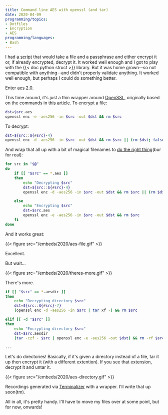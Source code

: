 ```yaml
---
title: Command line AES with openssl (and tar)
date: 2020-04-09
programming/topics:
- Dotfiles
- Encryption
- AES
programming/languages:
- Bash
---
```

I had [a script](https://github.com/jpverkamp/dotfiles/blob/b708190/bin/aes) that would take a file and a passphrase and either encrypt it or, if already encrypted, decrypt it. It worked well enough and I got to play with the {{< doc python struct >}} library. But it was home grown--so not compatible with anything--and didn't properly validate anything. It worked well enough, but perhaps I could do something better.

<!--more-->

Enter [aes 2.0](https://github.com/jpverkamp/dotfiles/blob/7d53f95/bin/aes).

This time around, it's just a thin wrapper around [OpenSSL](https://www.openssl.org/), originally based on the commands in [this article](https://www.tecmint.com/encrypt-decrypt-files-tar-openssl-linux/). To encrypt a file:

```bash
dst=$src.aes
openssl enc -e -aes256 -in $src -out $dst && rm $src
```

To decrypt:

```bash
dst=${src::${#src}-4}
openssl enc -d -aes256 -in $src -out $dst && rm $src || (rm $dst; false)
```

And wrap that all up with a bit of magical filenames to [do the right thing](https://simpleprogrammer.com/when-doing-the-right-thing-is-wrong/)(bur for real):

```bash
for src in "$@"
do
    if [[ "$src" == *.aes ]]
    then
        echo "Decrypting $src"
        dst=${src::${#src}-4}
        openssl enc -d -aes256 -in $src -out $dst && rm $src || (rm $dst; false)

    else
        echo "Encrypting $src"
        dst=$src.aes
        openssl enc -e -aes256 -in $src -out $dst && rm $src
    fi
done
```

And it works great:

{{< figure src="/embeds/2020/aes-file.gif" >}}

Excellent. 

But wait...

{{< figure src="/embeds/2020/theres-more.gif" >}}

There's more. 

```bash
if [[ "$src" == *.aesdir ]]
then
    echo "Decrypting directory $src"
    dst=${src::${#src}-7}
    (openssl enc -d -aes256 -in $src | tar xf -) && rm $src

elif [[ -d "$src" ]]
then
    echo "Encrypting directory $src"
    dst=$src.aesdir
    (tar -czf - $src | openssl enc -e -aes256 -out $dst) && rm -rf $src

...
```

Let's do directories! Basically, if it's given a directory instead of a file, tar it up then encrypt it (with a different extention). If you see that extension, decrypt it and untar it. 

{{< figure src="/embeds/2020/aes-directory.gif" >}}

Recordings generated via [Terminalizer](https://terminalizer.com/) with a wrapper. I'll write that up soon(tm). 

All in all, it's pretty handy. I'll have to move my files over at some point, but for now, onwards!